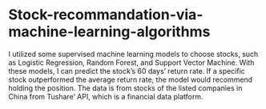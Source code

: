 # Stock-recommandation-via-machine-learning-algorithms
I utilized some supervised machine learning models to choose stocks, such as Logistic Regression, Random Forest, and Support Vector Machine.  With these models, I can predict the stock’s 60 days’ return rate. If a specific stock outperformed the average return rate, the model would recommend holding the position. The data is from stocks of the listed companies in China from Tushare’ API, which is a financial data platform.
